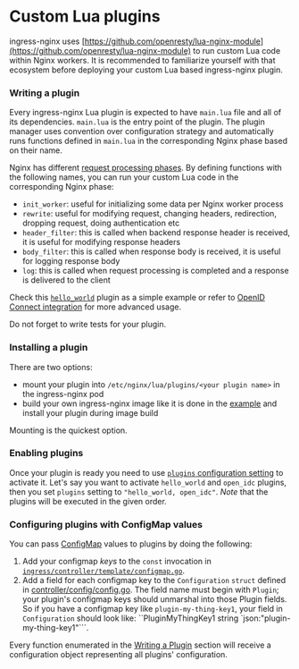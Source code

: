 # Custom Lua plugins

ingress-nginx uses [https://github.com/openresty/lua-nginx-module](https://github.com/openresty/lua-nginx-module) to run custom Lua code
within Nginx workers. It is recommended to familiarize yourself with that ecosystem before deploying your custom Lua based ingress-nginx plugin.

### Writing a plugin

Every ingress-nginx Lua plugin is expected to have `main.lua` file and all of its dependencies.
`main.lua` is the entry point of the plugin. The plugin manager uses convention over configuration
strategy and automatically runs functions defined in `main.lua` in the corresponding Nginx phase based on their name.

Nginx has different [request processing phases](https://nginx.org/en/docs/dev/development_guide.html#http_phases).
By defining functions with the following names, you can run your custom Lua code in the corresponding Nginx phase:

 - `init_worker`: useful for initializing some data per Nginx worker process
 - `rewrite`: useful for modifying request, changing headers, redirection, dropping request, doing authentication etc
 - `header_filter`: this is called when backend response header is received, it is useful for modifying response headers
 - `body_filter`: this is called when response body is received, it is useful for logging response body
 - `log`: this is called when request processing is completed and a response is delivered to the client

Check this [`hello_world`](https://github.com/kubernetes/ingress-nginx/tree/main/rootfs/etc/nginx/lua/plugins/hello_world) plugin as a simple example or refer to [OpenID Connect integration](https://github.com/ElvinEfendi/ingress-nginx-openidc/tree/master/rootfs/etc/nginx/lua/plugins/openidc) for more advanced usage.

Do not forget to write tests for your plugin.

### Installing a plugin

There are two options:

  - mount your plugin into `/etc/nginx/lua/plugins/<your plugin name>` in the ingress-nginx pod
  - build your own ingress-nginx image like it is done in the [example](https://github.com/ElvinEfendi/ingress-nginx-openidc/tree/master/rootfs/etc/nginx/lua/plugins/openidc) and install your plugin during image build

Mounting is the quickest option.

### Enabling plugins

Once your plugin is ready you need to use [`plugins` configuration setting](https://kubernetes.github.io/ingress-nginx/user-guide/nginx-configuration/configmap/#plugins) to activate it. Let's say you want to activate `hello_world` and `open_idc` plugins, then you set `plugins` setting to `"hello_world, open_idc"`. _Note_ that the plugins will be executed in the given order.

### Configuring plugins with ConfigMap values

You can pass [ConfigMap](https://github.com/Shopify/ingress-nginx/blob/main/docs/user-guide/nginx-configuration/configmap.md) values to plugins by doing the following:

1. Add your configmap _keys_ to the `const` invocation in [`ingress/controller/template/configmap.go`](https://github.com/Shopify/ingress-nginx/blob/main/internal/ingress/controller/template/configmap.go).
2. Add a field for each configmap key to the `Configuration` `struct` defined in [controller/config/config.go](https://github.com/Shopify/ingress-nginx/blob/main/internal/ingress/controller/config/config.go#L93). The field name must begin with `Plugin`; your plugin's configmap keys should unmarshal into those Plugin fields. So if you have a configmap key like `plugin-my-thing-key1`, your field in `Configuration` should look like: ``PluginMyThingKey1 string `json:"plugin-my-thing-key1"```.

Every function enumerated in the [Writing a Plugin](#writing-a-plugin) section will receive a configuration object representing all plugins' configuration.
